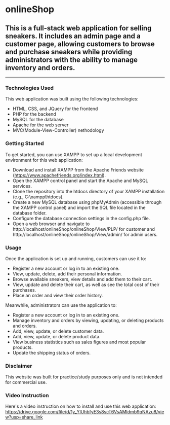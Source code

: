 # onlineShop
## This is a full-stack web application for selling sneakers. It includes an admin page and a customer page, allowing customers to browse and purchase sneakers while providing administrators with the ability to manage inventory and orders.
---
### Technologies Used
This web application was built using the following technologies:

- HTML, CSS, and JQuery for the frontend
- PHP for the backend
- MySQL for the database
- Apache for the web server
- MVC(Module-View-Controller) nethodology
### Getting Started
To get started, you can use XAMPP to set up a local development environment for this web application:

- Download and install XAMPP from the Apache Friends website (https://www.apachefriends.org/index.html).
- Open the XAMPP control panel and start the Apache and MySQL services.
- Clone the repository into the htdocs directory of your XAMPP installation (e.g., C:\xampp\htdocs\).
- Create a new MySQL database using phpMyAdmin (accessible through the XAMPP control panel) and import the SQL file located in the database folder.
- Configure the database connection settings in the config.php file.
- Open a web browser and navigate to http://localhost/onlineShop/onlineShop/View/PLP/ for customer and http://localhost/onlineShop/onlineShop/View/admin/ for admin users.
### Usage
Once the application is set up and running, customers can use it to:

- Register a new account or log in to an existing one.
- View, update, delete, add their personal information.
- Browse available sneakers, view details and add them to their cart.
- View, update and delete their cart, as well as see the total cost of their purchases.
- Place an order and view their order history.

Meanwhile, administrators can use the application to:

- Register a new account or log in to an existing one.
- Manage inventory and orders by viewing, updating, or deleting products and orders.
- Add, view, update, or delete customer data.
- Add, view, update, or delete product data.
- View business statistics such as sales figures and most popular products.
- Update the shipping status of orders.
### Disclaimer
This website was built for practice/study purposes only and is not intended for commercial use.

### Video Instruction
Here's a video instruction on how to install and use this web application: https://drive.google.com/file/d/1y_YlUhbfyE3s8scT6VsAMIdmb9qNAzu8/view?usp=share_link